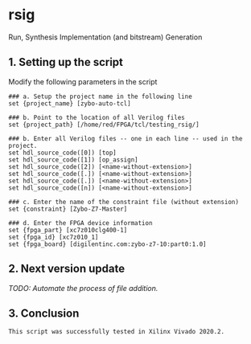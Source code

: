 # rsig
Run, Synthesis Implementation (and bitstream) Generation

## 1. **Setting up the script**

Modify the following parameters in the script

	### a. Setup the project name in the following line
	set {project_name} [zybo-auto-tcl]

	### b. Point to the location of all Verilog files
	set {project_path} [/home/red/FPGA/tcl/testing_rsig/]

	### b. Enter all Verilog files -- one in each line -- used in the project.
	set hdl_source_code([0]) [top]
	set hdl_source_code([1]) [op_assign]
	set hdl_source_code([2]) [<name-without-extension>]
	set hdl_source_code([.]) [<name-without-extension>]
	set hdl_source_code([.]) [<name-without-extension>]
	set hdl_source_code([n]) [<name-without-extension>]

	### c. Enter the name of the constraint file (without extension)
	set {constraint} [Zybo-Z7-Master]

	### d. Enter the FPGA device information
	set {fpga_part} [xc7z010clg400-1]
	set {fpga_id} [xc7z010_1]
	set {fpga_board} [digilentinc.com:zybo-z7-10:part0:1.0]

## 2. **Next version update**
*TODO: Automate the process of file addition.*

## 3. **Conclusion**
	This script was successfully tested in Xilinx Vivado 2020.2.
